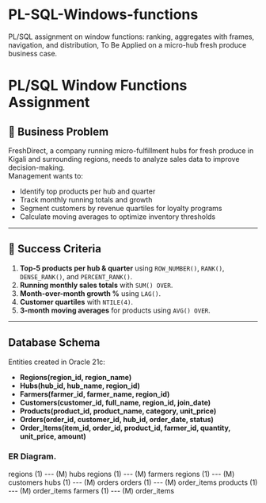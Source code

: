 # PL-SQL-Windows-functions
PL/SQL assignment on window functions: ranking, aggregates with frames, navigation, and distribution, To Be Applied on a micro-hub fresh produce business case.

# PL/SQL Window Functions Assignment

## 📌 Business Problem
FreshDirect, a company running micro-fulfillment hubs for fresh produce in Kigali and surrounding regions, needs to analyze sales data to improve decision-making.  
Management wants to:
- Identify top products per hub and quarter
- Track monthly running totals and growth
- Segment customers by revenue quartiles for loyalty programs
- Calculate moving averages to optimize inventory thresholds

---

## 🎯 Success Criteria
1. **Top-5 products per hub & quarter** using `ROW_NUMBER()`, `RANK()`, `DENSE_RANK()`, and `PERCENT_RANK()`.  
2. **Running monthly sales totals** with `SUM() OVER`.  
3. **Month-over-month growth %** using `LAG()`.  
4. **Customer quartiles** with `NTILE(4)`.  
5. **3-month moving averages** for products using `AVG() OVER`.  

---

##  Database Schema
Entities created in Oracle 21c:

- **Regions(region_id, region_name)**  
- **Hubs(hub_id, hub_name, region_id)**  
- **Farmers(farmer_id, farmer_name, region_id)**  
- **Customers(customer_id, full_name, region_id, join_date)**  
- **Products(product_id, product_name, category, unit_price)**  
- **Orders(order_id, customer_id, hub_id, order_date, status)**  
- **Order_Items(item_id, order_id, product_id, farmer_id, quantity, unit_price, amount)**  

### ER Diagram.
regions (1) --- (M) hubs
regions (1) --- (M) farmers
regions (1) --- (M) customers
hubs (1) --- (M) orders
orders (1) --- (M) order_items
products (1) --- (M) order_items
farmers (1) --- (M) order_items
